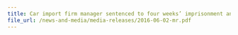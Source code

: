 ```yaml
---
title: Car import firm manager sentenced to four weeks’ imprisonment and fined $594,399 for under-declaring values of 47 imported cars 
file_url: /news-and-media/media-releases/2016-06-02-mr.pdf
---
```

